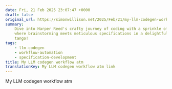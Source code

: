 ```yaml
---
date: Fri, 21 Feb 2025 23:07:47 +0000
draft: false
original_url: https://simonwillison.net/2025/Feb/21/my-llm-codegen-workflow-atm/#atom-everything
summary:
    Dive into Harper Reed's crafty journey of coding with a sprinkle of AI magic,
    where brainstorming meets meticulous specifications in a delightfully iterative
    tango!
tags:
    - llm-codegen
    - workflow-automation
    - specification-development
title: My LLM codegen workflow atm
translationKey: My LLM codegen workflow atm link
---
```


My LLM codegen workflow atm
